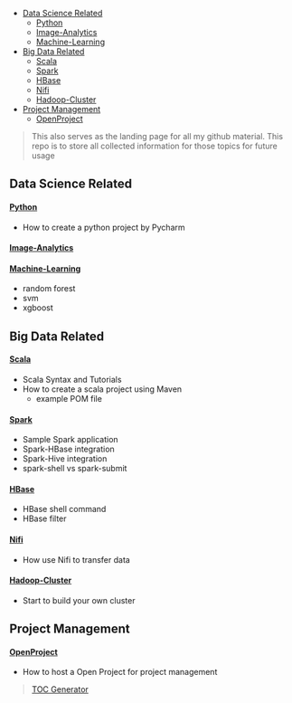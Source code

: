 - [Data Science Related](#data-science-related)
    + [Python](#python)
    + [Image-Analytics](#image-analytics)
    + [Machine-Learning](#machine-learning)
- [Big Data Related](#big-data-related)
    + [Scala](#scala)
    + [Spark](#spark)
    + [HBase](#hbase)
    + [Nifi](#nifi)
    + [Hadoop-Cluster](#hadoop-cluster)
- [Project Management](#project-management)
    + [OpenProject](#openproject)

>This also serves as the landing page for all my github material. This repo is to store all collected information for those topics for future usage

## Data Science Related

#### [Python](/Python)
- How to create a python project by Pycharm

#### [Image-Analytics](/Image-Analytics)

#### [Machine-Learning](/Machine-Learning)
  - random forest
  - svm
  - xgboost

## Big Data Related

#### [Scala](/Scala)
  - Scala Syntax and Tutorials
  - How to create a scala project using Maven
    - example POM file

#### [Spark](/Spark)
  - Sample Spark application
  - Spark-HBase integration
  - Spark-Hive integration
  - spark-shell vs spark-submit

#### [HBase](/HBase)

  - HBase shell command
  - HBase filter
#### [Nifi](/Nifi)
  - How use Nifi to transfer data

#### [Hadoop-Cluster](/Hadoop-Cluster)
  - Start to build your own cluster

## Project Management
#### [OpenProject](https://github.com/NUSTemple/my-markdown-notes/tree/master/Hadoop-Cluster)
  - How to host a Open Project for project management


> [TOC Generator](https://ecotrust-canada.github.io/markdown-toc/)